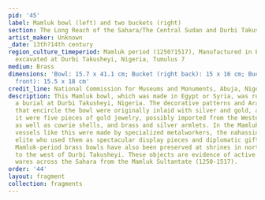```yaml
---
pid: '45'
label: Mamluk bowl (left) and two buckets (right)
section: The Long Reach of the Sahara/The Central Sudan and Durbi Takusheyi
artist_maker: Unknown
_date: 13th?14th century
region_culture_timeperiod: Mamluk period (1250?1517), Manufactured in Egypt or Syria,
  excavated at Durbi Takusheyi, Nigeria, Tumulus 7
medium: Brass
dimensions: 'Bowl: 15.7 x 41.1 cm; Bucket (right back): 15 x 16 cm; Bucket (right
  front): 15.5 x 18 cm'
credit_line: National Commission for Museums and Monuments, Abuja, Nigeria
description: This Mamluk bowl, which was made in Egypt or Syria, was recovered from
  a burial at Durbi Takusheyi, Nigeria. The decorative patterns and Arabic inscription
  that encircle the bowl were originally inlaid with silver and gold, and placed within
  it were five pieces of gold jewelry, possibly imported from the Western Sudan region,
  as well as cowrie shells, and brass and silver armlets. In the Mamluk Sultanate,
  vessels like this were made by specialized metalworkers, the nahassin, for the society?s
  elite who used them as spectacular display pieces and diplomatic gifts. Several
  Mamluk-period brass bowls have also been preserved at shrines in northern Ghana,
  to the west of Durbi Takusheyi. These objects are evidence of active trade in luxury
  wares across the Sahara from the Mamluk Sultantate (1250-1517).
order: '44'
layout: fragment
collection: fragments
---
```


